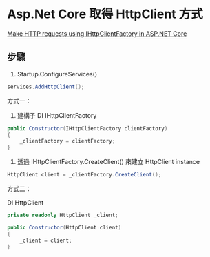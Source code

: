 # Asp.Net Core 取得 HttpClient 方式

[Make HTTP requests using IHttpClientFactory in ASP.NET Core](https://docs.microsoft.com/zh-tw/aspnet/core/fundamentals/http-requests)

## 步驟

1. Startup.ConfigureServices()

```csharp
services.AddHttpClient();
```

方式一：

1. 建構子 DI IHttpClientFactory

```csharp
public Constructor(IHttpClientFactory clientFactory)
{
    _clientFactory = clientFactory;
}
```

1. 透過 IHttpClientFactory.CreateClient() 來建立 HttpClient instance

```csharp
HttpClient client = _clientFactory.CreateClient();
```

方式二：

DI HttpClient

```csharp
private readonly HttpClient _client;

public Constructor(HttpClient client)
{
    _client = client;
}
```